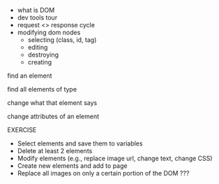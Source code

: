 - what is DOM
- dev tools tour
- request <> response cycle
- modifying dom nodes
  - selecting (class, id, tag)
  - editing
  - destroying
  - creating

find an element

find all elements of type

change what that element says

change attributes of an element

EXERCISE

- Select elements and save them to variables
- Delete at least 2 elements
- Modify elements (e.g., replace image url, change text, change CSS)
- Create new elements and add to page
- Replace all images on only a certain portion of the DOM ???

